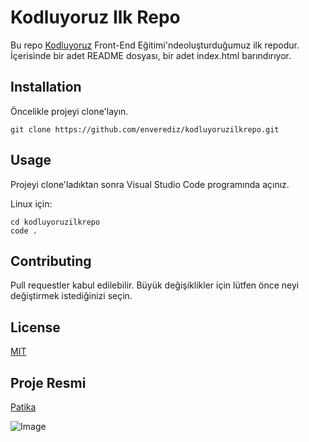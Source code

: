 # Kodluyoruz Ilk Repo

Bu repo [Kodluyoruz](https://kodluyoruz.org) Front-End Eğitimi'ndeoluşturduğumuz ilk repodur. İçerisinde bir adet
README dosyası, bir adet index.html barındırıyor.

## Installation

Öncelikle projeyi clone'layın.

`git clone https://github.com/enverediz/kodluyoruzilkrepo.git`

## Usage

Projeyi clone'ladıktan sonra Visual Studio Code programında açınız.

Linux için:

```
cd kodluyoruzilkrepo
code .
```

## Contributing

Pull requestler kabul edilebilir. Büyük değişiklikler için lütfen önce neyi değiştirmek
istediğinizi seçin.

## License

[MIT](https://opensource.org/licenses/MIT)

## Proje Resmi

[Patika](https://www.patika.dev)

![Image](https://resimyukle.imageupload.workers.dev/HFMES5Hl_patika.jpg)

